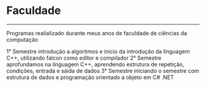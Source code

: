 # Faculdade
---
 Programas realializado durante meus anos de faculdade de ciências da computação 

1° Semestre introdução a algoritmos e inicio da introdução da linguagem C++, utilizando falcon como editor e compilador 
2° Semestre aprofundamos na linguagem C++, aprendendo estrutura de repetição, condições, entrada e sáida de dados 
3° Semestre iniciando o semestre com estrutura de dados e programação orientado a objeto em C# .NET

